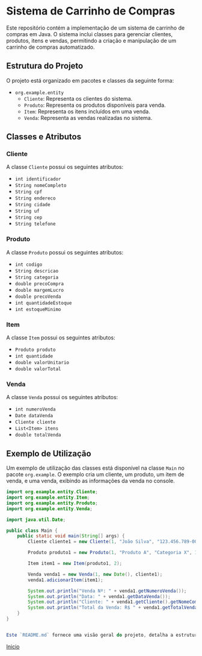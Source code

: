# Sistema de Carrinho de Compras

Este repositório contém a implementação de um sistema de carrinho de compras em Java. O sistema inclui classes para gerenciar clientes, produtos, itens e vendas, permitindo a criação e manipulação de um carrinho de compras automatizado.

## Estrutura do Projeto

O projeto está organizado em pacotes e classes da seguinte forma:

- `org.example.entity`
  - `Cliente`: Representa os clientes do sistema.
  - `Produto`: Representa os produtos disponíveis para venda.
  - `Item`: Representa os itens incluídos em uma venda.
  - `Venda`: Representa as vendas realizadas no sistema.

## Classes e Atributos

### Cliente

A classe `Cliente` possui os seguintes atributos:

- `int identificador`
- `String nomeCompleto`
- `String cpf`
- `String endereco`
- `String cidade`
- `String uf`
- `String cep`
- `String telefone`

### Produto

A classe `Produto` possui os seguintes atributos:

- `int codigo`
- `String descricao`
- `String categoria`
- `double precoCompra`
- `double margemLucro`
- `double precoVenda`
- `int quantidadeEstoque`
- `int estoqueMinimo`

### Item

A classe `Item` possui os seguintes atributos:

- `Produto produto`
- `int quantidade`
- `double valorUnitario`
- `double valorTotal`

### Venda

A classe `Venda` possui os seguintes atributos:

- `int numeroVenda`
- `Date dataVenda`
- `Cliente cliente`
- `List<Item> itens`
- `double totalVenda`

## Exemplo de Utilização

Um exemplo de utilização das classes está disponível na classe `Main` no pacote `org.example`. O exemplo cria um cliente, um produto, um item de venda, e uma venda, exibindo as informações da venda no console.

```java
import org.example.entity.Cliente;
import org.example.entity.Item;
import org.example.entity.Produto;
import org.example.entity.Venda;

import java.util.Date;

public class Main {
    public static void main(String[] args) {
        Cliente cliente1 = new Cliente(1, "João Silva", "123.456.789-00", "Rua A, 123", "São Paulo", "SP", "01000-000", "(11) 91234-5678");

        Produto produto1 = new Produto(1, "Produto A", "Categoria X", 100.0, 20.0, 50, 10);

        Item item1 = new Item(produto1, 2);

        Venda venda1 = new Venda(1, new Date(), cliente1);
        venda1.adicionarItem(item1);

        System.out.println("Venda Nº: " + venda1.getNumeroVenda());
        System.out.println("Data: " + venda1.getDataVenda());
        System.out.println("Cliente: " + venda1.getCliente().getNomeCompleto());
        System.out.println("Total da Venda: R$ " + venda1.getTotalVenda());
    }
}
```
```javascript

Este `README.md` fornece uma visão geral do projeto, detalha a estrutura das classes. Sinta-se à vontade para ajustar conforme necessário.
```
[Inicio](#calculo)<br>
